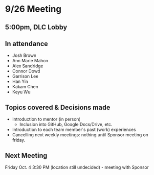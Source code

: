 # 9/26 Meeting

## 5:00pm, DLC Lobby  

## In attendance

- Josh Brown
- Ann Marie Mahon
- Alex Sandridge
- Connor Dowd
- Garrison Lee
- Han Yin
- Kakam Chen
- Keyu Wu

## Topics covered & Decisions made

- Introduction to mentor (in person)
  - Inclusion into GitHub, Google Docs/Drive, etc.
- Introduction to each team member's past (work) experiences
- Cancelling next weekly meetings: nothing until Sponsor meeting on friday.

## Next Meeting

Friday Oct. 4 3:30 PM (location still undecided) - meeting with Sponsor
